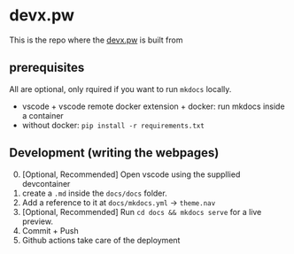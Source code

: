 # devx.pw

This is the repo where the [devx.pw](https://devx.pw) is built from

## prerequisites

All are optional, only rquired if you want to run `mkdocs` locally.

* vscode + vscode remote docker extension + docker: run mkdocs inside a container
* without docker: `pip install -r requirements.txt`

## Development (writing the webpages)

0. [Optional, Recommended] Open vscode using the suppllied devcontainer
1. create a `.md` inside the `docs/docs` folder.
2. Add a reference to it at `docs/mkdocs.yml` -> `theme.nav`
3. [Optional, Recommended] Run `cd docs && mkdocs serve` for a live preview.
4. Commit + Push
5. Github actions take care of the deployment
